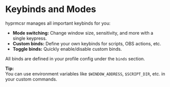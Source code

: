 # Keybinds and Modes

hyprmcsr manages all important keybinds for you:

- **Mode switching:** Change window size, sensitivity, and more with a single keypress.
- **Custom binds:** Define your own keybinds for scripts, OBS actions, etc.
- **Toggle binds:** Quickly enable/disable custom binds.

All binds are defined in your profile config under the `binds` section.

**Tip:**  
You can use environment variables like `$WINDOW_ADDRESS`, `$SCRIPT_DIR`, etc. in your custom commands.